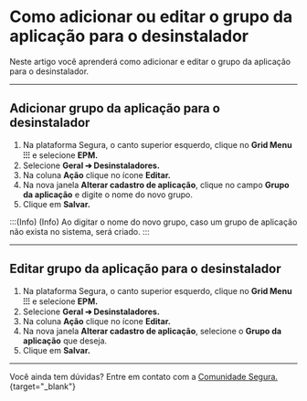 # Como adicionar ou editar o grupo da aplicação para o desinstalador

Neste artigo você aprenderá como adicionar e editar o grupo da aplicação para o desinstalador.

* * *
## Adicionar grupo da aplicação para o desinstalador

1. Na plataforma Segura, o canto superior esquerdo, clique no **Grid Menu ⁝⁝⁝** e selecione **EPM.**
2. Selecione **Geral ➔ Desinstaladores.**
3. Na coluna **Ação** clique no ícone **Editar.**
4. Na nova janela **Alterar cadastro de aplicação**, clique no campo **Grupo da aplicação** e digite o nome do novo grupo.
5. Clique em **Salvar.**

:::(Info) (Info)
Ao digitar o nome do novo grupo, caso um grupo de aplicação não exista no sistema, será criado.
:::

* * *

## Editar grupo da aplicação para o desinstalador

1. Na plataforma Segura, o canto superior esquerdo, clique no **Grid Menu ⁝⁝⁝** e selecione **EPM.**
2. Selecione **Geral ➔ Desinstaladores.**
3. Na coluna **Ação** clique no ícone **Editar.**
4. Na nova janela **Alterar cadastro de aplicação**, selecione o **Grupo da aplicação** que deseja.
5. Clique em **Salvar.**

* * *

Você ainda tem dúvidas? Entre em contato com a [Comunidade Segura.](https://community.Segura.io/){target="_blank"}
